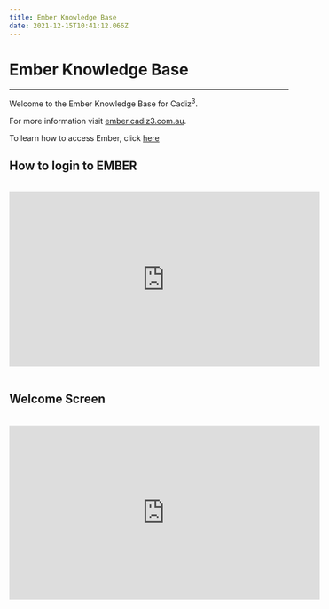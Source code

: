 ```yaml
---
title: Ember Knowledge Base
date: 2021-12-15T10:41:12.066Z
---
```

# **Ember Knowledge Base**

- - -

Welcome to the Ember Knowledge Base for Cadiz<sup>3</sup>.


For more information visit [ember.cadiz3.com.au](https://ember.cadiz3.com.au).

To learn how to access Ember, click [here](https://kb.cadiz3.com.au/guides/ember/management_portals.html)

## How to login to EMBER

<br>
<iframe width="560" height="315" src="https://www.youtube.com/embed/QZcIgYuA09Y" title="YouTube video player" frameborder="0" allow="accelerometer; autoplay=0; clipboard-write; encrypted-media; gyroscope; picture-in-picture; web-share" allowfullscreen></iframe>

<br>
<br>

## Welcome Screen
<br>
<iframe width="560" height="315" src="https://www.youtube.com/embed/4E6tZYzj50w" title="YouTube video player" frameborder="0" allow="accelerometer; autoplay=0; clipboard-write; encrypted-media; gyroscope; picture-in-picture; web-share" allowfullscreen></iframe>
